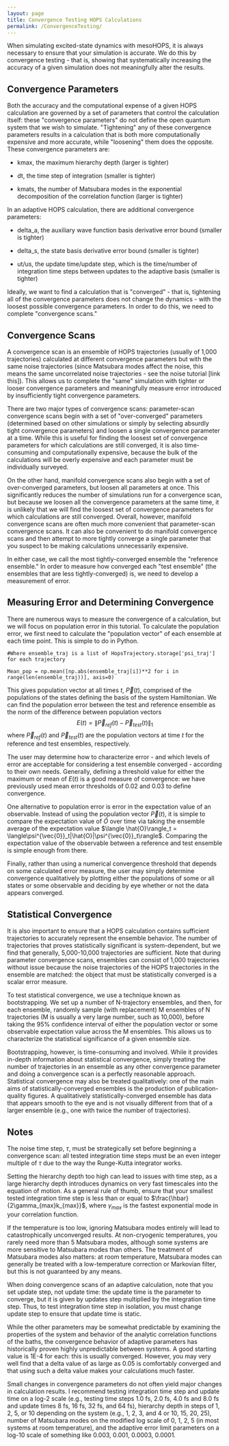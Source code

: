 ```yaml
---
layout: page
title: Convergence Testing HOPS Calculations
permalink: /ConvergenceTesting/
---
```

[comment]: <> (This allows latex formatting in the markdown files)
<script
  src="https://cdn.mathjax.org/mathjax/latest/MathJax.js?config=TeX-AMS-MML_HTMLorMML"
  type="text/javascript">
</script>

When simulating excited-state dynamics with mesoHOPS, it is always necessary to ensure that your simulation is accurate. We do this by convergence testing - that is, showing that systematically increasing the accuracy of a given simulation does not meaningfully alter the results.

## Convergence Parameters

Both the accuracy and the computational expense of a given HOPS calculation are governed by a set of parameters that control the calculation itself: these "convergence parameters" do not define the open quantum system that we wish to simulate. "Tightening" any of these convergence parameters results in a calculation that is both more computationally expensive and more accurate, while "loosening" them does the opposite. These convergence parameters are:

-   kmax, the maximum hierarchy depth (larger is tighter)
    
-   dt, the time step of integration (smaller is tighter)
    
-   kmats, the number of Matsubara modes in the exponential decomposition of the correlation function (larger is tighter)
    

In an adaptive HOPS calculation, there are additional convergence parameters:

-   delta_a, the auxiliary wave function basis derivative error bound (smaller is tighter)
    
-   delta_s, the state basis derivative error bound (smaller is tighter)
    
-   ut/us, the update time/update step, which is the time/number of integration time steps between updates to the adaptive basis (smaller is tighter)
    

  

Ideally, we want to find a calculation that is "converged" - that is, tightening all of the convergence parameters does not change the dynamics - with the loosest possible convergence parameters. In order to do this, we need to complete "convergence scans."

## Convergence Scans

A convergence scan is an ensemble of HOPS trajectories (usually of 1,000 trajectories) calculated at different convergence parameters but with the same noise trajectories (since Matsubara modes affect the noise, this means the same uncorrelated noise trajectories - see the noise tutorial [link this]). This allows us to complete the "same" simulation with tighter or looser convergence parameters and meaningfully measure error introduced by insufficiently tight convergence parameters.

  

There are two major types of convergence scans: parameter-scan convergence scans begin with a set of "over-converged" parameters (determined based on other simulations or simply by selecting absurdly tight convergence parameters) and loosen a single convergence parameter at a time. While this is useful for finding the loosest set of convergence parameters for which calculations are still converged, it is also time-consuming and computationally expensive, because the bulk of the calculations will be overly expensive and each parameter must be individually surveyed.

  

On the other hand, manifold convergence scans also begin with a set of over-converged parameters, but loosen all parameters at once. This significantly reduces the number of simulations run for a convergence scan, but because we loosen all the convergence parameters at the same time, it is unlikely that we will find the loosest set of convergence parameters for which calculations are still converged. Overall, however, manifold convergence scans are often much more convenient that parameter-scan convergence scans. It can also be convenient to do manifold convergence scans and then attempt to more tightly converge a single parameter that you suspect to be making calculations unnecessarily expensive.

  

In either case, we call the most tightly-converged ensemble the "reference ensemble." In order to measure how converged each "test ensemble" (the ensembles that are less tightly-converged) is, we need to develop a measurement of error.

## Measuring Error and Determining Convergence

There are numerous ways to measure the convergence of a calculation, but we will focus on population error in this tutorial. To calculate the population error, we first need to calculate the "population vector" of each ensemble at each time point. This is simple to do in Python.

  

```
#Where ensemble_traj is a list of HopsTrajectory.storage['psi_traj'] for each trajectory

Mean_pop = np.mean([np.abs(ensemble_traj[i])**2 for i in range(len(ensemble_traj))], axis=0)
```

This gives population vector at all times $t$, $\vec{P}(t)$, comprised of the populations of the states defining the basis of the system Hamiltonian. We can find the population error between the test and reference ensemble as the norm of the difference between population vectors $$E(t) = \|\vec{P}_{ref}(t)-\vec{P}_{test}(t)\|_1$$ where $\vec{P}_{ref}(t)$ and $\vec{P}_{test}(t)$ are the population vectors at time $t$ for the reference and test ensembles, respectively.

  

The user may determine how to characterize error - and which levels of error are acceptable for considering a test ensemble converged - according to their own needs. Generally, defining a threshold value for either the maximum or mean of $E(t)$ is a good measure of convergence: we have previously used mean error thresholds of 0.02 and 0.03 to define convergence.

  

One alternative to population error is error in the expectation value of an observable. Instead of using the population vector $\vec{P}(t)$, it is simple to compare the expectation value of $\hat{O}$ over time via taking the ensemble average of the expectation value $\langle \hat{O}\rangle_t = \langle\psi^{\vec{0}}_t|\hat{O}|\psi^{\vec{0}}_t\rangle$. Comparing the expectation value of the observable between a reference and test ensemble is simple enough from there.

Finally, rather than using a numerical convergence threshold that depends on some calculated error measure, the user may simply determine convergence qualitatively by plotting either the populations of some or all states or some observable and deciding by eye whether or not the data appears converged.

  
  

## Statistical Convergence

It is also important to ensure that a HOPS calculation contains sufficient trajectories to accurately represent the ensemble behavior. The number of trajectories that proves statistically significant is system-dependent, but we find that generally, 5,000-10,000 trajectories are sufficient. Note that during parameter convergence scans, ensembles can consist of 1,000 trajectories without issue because the noise trajectories of the HOPS trajectories in the ensemble are matched: the object that must be statistically converged is a scalar error measure.

  

To test statistical convergence, we use a technique known as bootstrapping. We set up a number of N-trajectory ensembles, and then, for each ensemble, randomly sample (with replacement) M ensembles of N trajectories (M is usually a very large number, such as 10,000), before taking the 95% confidence interval of either the population vector or some observable expectation value across the M ensembles. This allows us to characterize the statistical significance of a given ensemble size.

  

Bootstrapping, however, is time-consuming and involved. While it provides in-depth information about statistical convergence, simply treating the number of trajectories in an ensemble as any other convergence parameter and doing a convergence scan is a perfectly reasonable approach. Statistical convergence may also be treated qualitatively: one of the main aims of statistically-converged ensembles is the production of publication-quality figures. A qualitatively statistically-converged ensemble has data that appears smooth to the eye and is not visually different from that of a larger ensemble (e.g., one with twice the number of trajectories).

  

## Notes

The noise time step, $\tau$, must be strategically set before beginning a convergence scan: all tested integration time steps must be an even integer multiple of $\tau$ due to the way the Runge-Kutta integrator works.

  

Setting the hierarchy depth too high can lead to issues with time step, as a large hierarchy depth introduces dynamics on very fast timescales into the equation of motion. As a general rule of thumb, ensure that your smallest tested integration time step is less than or equal to $\frac{\hbar}{2\gamma_{max}k_{max}}$, where $\gamma_{max}$ is the fastest exponential mode in your correlation function.

  

If the temperature is too low, ignoring Matsubara modes entirely will lead to catastrophically unconverged results. At non-cryogenic temperatures, you rarely need more than 5 Matsubara modes, although some systems are more sensitive to Matsubara modes than others. The treatment of Matsubara modes also matters: at room temperature, Matsubara modes can generally be treated with a low-temperature correction or Markovian filter, but this is not guaranteed by any means.

  

When doing convergence scans of an adaptive calculation, note that you set update step, not update time: the update time is the parameter to converge, but it is given by updates step multiplied by the integration time step. Thus, to test integration time step in isolation, you must change update step to ensure that update time is static.

  

While the other parameters may be somewhat predictable by examining the properties of the system and behavior of the analytic correlation functions of the baths, the convergence behavior of adaptive parameters has historically proven highly unpredictable between systems. A good starting value is 1E-4 for each: this is usually converged. However, you may very well find that a delta value of as large as 0.05 is comfortably converged and that using such a delta value makes your calculations much faster.

  

Small changes in convergence parameters do not often yield major changes in calculation results. I recommend testing integration time step and update time on a log-2 scale (e.g., testing time steps 1.0 fs, 2.0 fs, 4.0 fs and 8.0 fs and update times 8 fs, 16 fs, 32 fs, and 64 fs), hierarchy depth in steps of 1, 2, 5, or 10 depending on the system (e.g., 1, 2, 3, and 4 or 10, 15, 20, 25), number of Matsubara modes on the modified log scale of 0, 1, 2, 5 (in most systems at room temperature), and the adaptive error limit parameters on a log-10 scale of something like 0.003, 0.001, 0.0003, 0.0001.